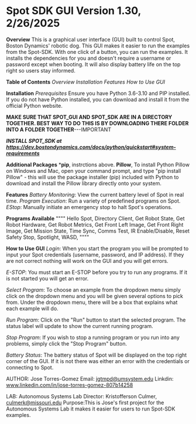 # Spot SDK GUI Version 1.30, 2/26/2025

**Overview**
This is a graphical user interface (GUI) built to control Spot, Boston Dynamics' robotic dog. This GUI makes it easier to run the examples from the Spot-SDK. With one click of a button, you can run the examples. It installs the dependencies for you and doesn't require a username or password except when booting. It will also display battery life on the top right so users stay informed. 

**Table of Contents**
*Overview*
*Installation*
*Features*
*How to Use GUI*

**Installation**
*Prerequisites*
Ensure you have Python 3.6-3.10 and PIP installed. If you do not have Python installed, you can download and install it from the official Python website.

**MAKE SURE THAT SPOT_GUI AND SPOT_SDK ARE IN A DIRECTORY TOGETHER. BEST WAY TO DO THIS IS BY DOWNLOADING THERE FOLDER INTO A FOLDER TOGETHER**---IMPORTANT

***INSTALL SPOT_SDK at https://dev.bostondynamics.com/docs/python/quickstart#system-requirements***

**Additional Packages**
***pip**, instrctions above.
**Pillow**, To install Python Pillow on Windows and Mac, open your command prompt, and type "pip install Pillow" - this will use the package installer (pip) included with Python to download and install the Pillow library directly onto your system. 


**Features**
*Battery Monitoring*: View the current battery level of Spot in real time.
*Program Execution*: Run a variety of predefined programs on Spot.
*EStop*: Manually initiate an emergency stop to halt Spot's operations.

**Programs Available**
""""
Hello Spot,
Directory Client,
Get Robot State,
Get Robot Hardware,
Get Robot Metrics,
Get Front Left Image,
Get Front Right Image,
Get Mission State,
Time Sync,
Comms Test,
IR Enable/Disable,
Reset Safety Stop,
Spotlight,
WASD,
""""

**How to Use GUI**
*Login*: When you start the program you will be prompted to input your Spot credentials (username, password, and IP address).
If they are not correct nothing will work on the GUI and you will get errors.

*E-STOP*: You must start an E-STOP before you try to run any programs. If it is not started you will get an error.

*Select Program*: To choose an example from the dropdown menu simply click on the dropdown menu and you will be given several options to pick from. Under the dropdown menu, there will be a box that explains what each example will do.

*Run Program*: Click on the "Run" button to start the selected program. The status label will update to show the current running program.

*Stop Program*: If you wish to stop a running program or you run into any problems, simply click the "Stop Program" button.

*Battery Status*: The battery status of Spot will be displayed on the top right corner of the GUI. If it is not there was either an error with the credentials or connecting to Spot.



AUTHOR: Jose Torres-Gomez
Email: jgtmpd@umsystem.edu
Linkdin: www.linkedin.com/in/jose-torres-gomez-807b14258

LAB: Autonomous Systems Lab
Director: Kristofferson Culmer, culmerk@missouri.edu
Purpose:This is Jose's first project for the Autonomous Systems Lab it makes it easier for users to run Spot-SDK examples.
